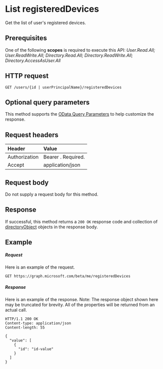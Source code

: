 # List registeredDevices

Get the list of user's registered devices.
## Prerequisites
One of the following **scopes** is required to execute this API: 
*User.Read.All; User.ReadWrite.All; Directory.Read.All; Directory.ReadWrite.All; Directory.AccessAsUser.All*

## HTTP request
<!-- { "blockType": "ignored" } -->
```http
GET /users/{id | userPrincipalName}/registeredDevices
```
## Optional query parameters
This method supports the [OData Query Parameters](http://developer.microsoft.com/en-us/graph/docs/overview/query_parameters) to help customize the response.
## Request headers
| Header       | Value |
|:---------------|:--------|
| Authorization  | Bearer <token>. Required.  |
| Accept  | application/json|

## Request body
Do not supply a request body for this method.
## Response
If successful, this method returns a `200 OK` response code and collection of [directoryObject](../resources/directoryobject.md) objects in the response body.
## Example
##### Request
Here is an example of the request.
<!-- {
  "blockType": "request",
  "name": "get_registereddevices"
}-->
```http
GET https://graph.microsoft.com/beta/me/registeredDevices
```
##### Response
Here is an example of the response. Note: The response object shown here may be truncated for brevity. All of the properties will be returned from an actual call.
<!-- {
  "blockType": "response",
  "truncated": true,
  "@odata.type": "microsoft.graph.directoryObject",
  "isCollection": true
} -->
```http
HTTP/1.1 200 OK
Content-type: application/json
Content-length: 55

{
  "value": [
    {
      "id": "id-value"
    }
  ]
}
```

<!-- uuid: 8fcb5dbc-d5aa-4681-8e31-b001d5168d79
2015-10-25 14:57:30 UTC -->
<!-- {
  "type": "#page.annotation",
  "description": "List registeredDevices",
  "keywords": "",
  "section": "documentation",
  "tocPath": ""
}-->